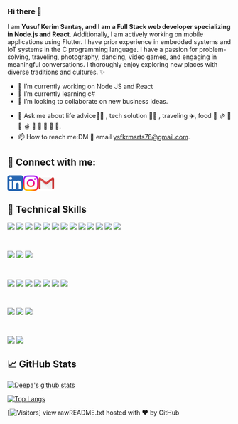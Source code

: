 ### Hi there 👋

I am **Yusuf Kerim Sarıtaş, and I am a Full Stack web developer specializing in Node.js and React**. Additionally, I am actively working on mobile applications using Flutter. I have prior experience in embedded systems and IoT systems in the C programming language. I have a passion for problem-solving, traveling, photography, dancing, video games, and engaging in meaningful conversations. I thoroughly enjoy exploring new places with diverse traditions and cultures. ✨
- 🔭 I’m currently working on Node JS and React
- 🌱 I’m currently learning c#
- 👯 I’m looking to collaborate on new business ideas.
<!-- - 🤔 I’m looking for help with on new business ideas. -->
- 💬 Ask me about life advice🤣🤣 , tech solution 👩‍💻 , traveling ✈️, food 🌯 🫔 🥗 🥘 🫕 🥫 🍝 🍜 🍲 🍛.
- 📫 How to reach me:DM 📱 email ysfkrmsrts78@gmail.com.

## 🤝 Connect with me:

<a href="https://www.linkedin.com/in/yusuf-kerim-sar%C4%B1ta%C5%9F-94b172219/"><img align="left" src="https://raw.githubusercontent.com/deepajarout/deepajarout/main/5296501_linkedin_network_linkedin logo_icon.png" alt="Yusuf SARITAŞ | LinkedIn" width="35px"/></a>

<a href="https://www.instagram.com/yyusuf.78/"><img align="left" src="https://raw.githubusercontent.com/deepajarout/deepajarout/main/5296765_camera_instagram_instagram logo_icon.png" alt="Yusuf SARITAŞ| Instagram" width="35px"/></a>

<a href="mailto:ysfkrmsrts78@gmail.com"><img align="left" src="https://raw.githubusercontent.com/deepajarout/deepajarout/main/2993691_brand_brands_gmail_logo_logos_icon.png" alt="Yusuf SARITAŞ | Gmail" width="35px"/></a>

</br>
</br>

## 💼 Technical Skills

![](https://img.shields.io/badge/gaming-unity-informational?style=flat&logo=unity&logoColor=white)
![](https://img.shields.io/badge/Framework-node.js-informational?style=flat&logo=node.js&logoColor=white)
![](https://img.shields.io/badge/Database-MongoDB-informational?style=flat&logo=mongodb&logoColor=white)
![](https://img.shields.io/badge/Code-React-informational?style=flat&logo=react&color=61DAFB)
![](https://img.shields.io/badge/Code-Redux-informational?style=flat&logo=Redux&color=764ABC)
![](https://img.shields.io/badge/Code-JavaScript-informational?style=flat&logo=JavaScript&color=F7DF1E)
![](https://img.shields.io/badge/Code-HTML5-informational?style=flat&logo=HTML5&color=E34F26)
![](https://img.shields.io/badge/Code-PostgreSQL-informational?style=flat&logo=PostgreSQL&color=336791)
![](https://img.shields.io/badge/Code-SQLite-informational?style=flat&logo=SQLite&color=003B57)
![](https://img.shields.io/badge/Code-Typescript-informational?style=flat&logo=typescript&logoColor=white)
![](https://img.shields.io/badge/code-GraphQL-informational?style=flat&logo=graphql&logoColor=white)
![](https://img.shields.io/badge/code-JWT-informational?style=flat&logo=JSON%20web%20tokens)
![](https://img.shields.io/badge/code-GULP-informational?style=flat&logo=gulp&logoColor=white)

</br>

![](https://img.shields.io/badge/Style-Bootstrap-informational?style=flat&logo=Bootstrap&color=7952B3)
![](https://img.shields.io/badge/Style-CSS3-informational?style=flat&logo=CSS3&color=1572B6)
![](https://img.shields.io/badge/Style-styled--components-informational?style=flat&logo=styled-components&color=DB7093)

</br>

![](https://img.shields.io/badge/Tools-Figma-informational?style=flat&logo=Figma&color=F24E1E)
![](https://img.shields.io/badge/Tools-NPM-informational?style=flat&logo=NPM&color=CB3837)
![](https://img.shields.io/badge/Tools-Heroku-informational?style=flat&logo=Heroku&color=430098)
![](https://img.shields.io/badge/Tools-Git-informational?style=flat&logo=Git&color=F05032)
![](https://img.shields.io/badge/Tools-GitHub-informational?style=flat&logo=GitHub&color=181717)
![](https://img.shields.io/badge/Tools-bitbucket-informational?style=flat&logo=bitbucket&logoColor=white)
![](https://img.shields.io/badge/Tools-github-informational?style=flat&logo=github&logoColor=white)

</br>

![](https://img.shields.io/badge/TestingTools-cypress-informational?style=flat&logo=cypress&logoColor=058a5e)
![](https://img.shields.io/badge/TestingTools-jest-informational?style=flat&logo=jest&logoColor=white)
![](https://img.shields.io/badge/testingTools-mocha-informational?style=flat&logo=mocha&logoColor=white)

</br>

![](https://img.shields.io/badge/server-nginx-informational?style=flat&logo=nginx&logoColor=white)
![](https://img.shields.io/badge/server-jenkins-informational?style=flat&logo=jenkins&logoColor=white)

## 📈 GitHub Stats

[![Deepa's github stats](https://github-readme-stats.vercel.app/api?username=yusuf7855)](https://github.com/yusuf7855)

[![Top Langs](https://github-readme-stats.vercel.app/api/top-langs/?username=yusuf7855&layout=compact)](https://github.com/yusuf7855)

[![Visitors](https://visitor-badge.glitch.me/badge?page_id=yusuf7855.yusuf7855)]
view rawREADME.txt hosted with ❤ by GitHub
